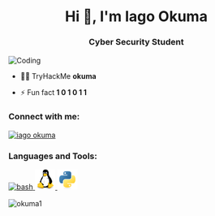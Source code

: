 <h1 align="center">Hi 👋, I'm Iago Okuma</h1>
<h3 align="center">Cyber Security Student</h3>
<img align="center" alt="Coding" width="700" src="https://i.pinimg.com/originals/55/01/60/5501609ee45d514d1f2c4a63502045e2.gif">

- 👨‍💻 TryHackMe **okuma**

- ⚡ Fun fact **1 0 1 0 1 1**

<h3 align="left">Connect with me:</h3>
<p align="left">
<a href="https://linkedin.com/in/iago okuma" target="blank"><img align="center" src="https://raw.githubusercontent.com/rahuldkjain/github-profile-readme-generator/master/src/images/icons/Social/linked-in-alt.svg" alt="iago okuma" height="30" width="40" /></a>
</p>

<h3 align="left">Languages and Tools:</h3>
<p align="left"> <a href="https://www.gnu.org/software/bash/" target="_blank" rel="noreferrer"> <img src="https://www.vectorlogo.zone/logos/gnu_bash/gnu_bash-icon.svg" alt="bash" width="40" height="40"/> </a> <a href="https://www.linux.org/" target="_blank" rel="noreferrer"> <img src="https://raw.githubusercontent.com/devicons/devicon/master/icons/linux/linux-original.svg" alt="linux" width="40" height="40"/> </a> <a href="https://www.python.org" target="_blank" rel="noreferrer"> <img src="https://raw.githubusercontent.com/devicons/devicon/master/icons/python/python-original.svg" alt="python" width="40" height="40"/> </a> </p>

<p><img align="center" src="https://github-readme-stats.vercel.app/api/top-langs?username=okuma1&show_icons=true&locale=en&layout=compact" alt="okuma1" /></p>
